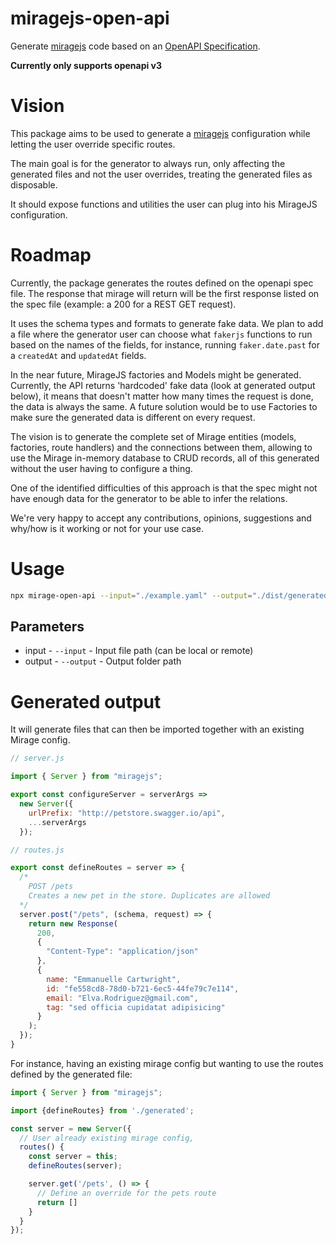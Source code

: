 # miragejs-open-api

Generate [miragejs](https://miragejs.com/) code based on an [OpenAPI Specification](https://github.com/OAI/OpenAPI-Specification).

**Currently only supports openapi v3**

# Vision

This package aims to be used to generate a [miragejs](https://miragejs.com/) configuration while letting the user override specific routes.

The main goal is for the generator to always run, only affecting the generated files and not the user overrides, treating the generated files as disposable.

It should expose functions and utilities the user can plug into his MirageJS configuration.

# Roadmap

Currently, the package generates the routes defined on the openapi spec file. The response that mirage will return will be the first response listed on the spec file (example: a 200 for a REST GET request).

It uses the schema types and formats to generate fake data. We plan to add a file where the generator user can choose what `fakerjs` functions to run based on the names of the fields, for instance, running `faker.date.past` for a `createdAt` and `updatedAt` fields.

In the near future, MirageJS factories and Models might be generated. Currently, the API returns 'hardcoded' fake data (look at generated output below), it means that doesn't matter how many times the request is done, the data is always the same. A future solution would be to use Factories to make sure the generated data is different on every request.

The vision is to generate the complete set of Mirage entities (models, factories, route handlers) and the connections between them, allowing to use the Mirage in-memory database to CRUD records, all of this generated without the user having to configure a thing.

One of the identified difficulties of this approach is that the spec might not have enough data for the generator to be able to infer the relations.

We're very happy to accept any contributions, opinions, suggestions and why/how is it working or not for your use case.

# Usage

```sh
npx mirage-open-api --input="./example.yaml" --output="./dist/generated-mirage"
```

## Parameters

- input - `--input` - Input file path (can be local or remote)
- output - `--output` - Output folder path

# Generated output

It will generate files that can then be imported together with an existing Mirage config.

```js
// server.js

import { Server } from "miragejs";

export const configureServer = serverArgs =>
  new Server({
    urlPrefix: "http://petstore.swagger.io/api",
    ...serverArgs
  });

```

```js
// routes.js

export const defineRoutes = server => {
  /*
    POST /pets
    Creates a new pet in the store. Duplicates are allowed
  */
  server.post("/pets", (schema, request) => {
    return new Response(
      200,
      {
        "Content-Type": "application/json"
      },
      {
        name: "Emmanuelle Cartwright",
        id: "fe558cd8-78d0-b721-6ec5-44fe79c7e114",
        email: "Elva.Rodriguez@gmail.com",
        tag: "sed officia cupidatat adipisicing"
      }
    );
  });
}

```

For instance, having an existing mirage config but wanting to use the routes defined by the generated file:

```js
import { Server } from "miragejs";

import {defineRoutes} from './generated';

const server = new Server({
  // User already existing mirage config,
  routes() {
    const server = this;
    defineRoutes(server);

    server.get('/pets', () => {
      // Define an override for the pets route
      return []
    }
  }
});

```
